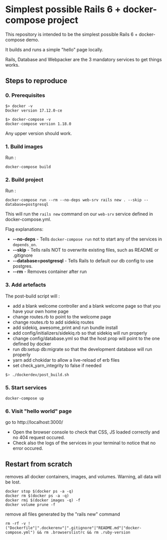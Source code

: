 # Simplest possible Rails 6 + docker-compose project

This repository is intended to be the simplest possible Rails 6 + docker-compose demo.

It builds and runs a simple "hello" page locally.

Rails, Database and Webpacker are the 3 mandatory services to get things works.

## Steps to reproduce

### 0. Prerequisites

```
$> docker -v
Docker version 17.12.0-ce

$> docker-compose -v
docker-compose version 1.18.0
```

Any upper version should work.


### 1. Build images
Run :
```
docker-compose build
```

### 2. Build project

Run :
```
docker-compose run --rm --no-deps web-srv rails new . --skip --database=postgresql
```

This will run the `rails new` command on our `web-srv` service defined in docker-compose.yml.

Flag explanations:
* **--no-deps** - Tells `docker-compose run` not to start any of the services in `depends_on`.
* **--skip** - Tells rails NOT to overwrite existing files, such as README or .gitignore
* **--database=postgresql** - Tells Rails to default our db config to use postgres.
* **--rm** - Removes container after run

### 3. Add artefacts

The post-build script will  :

 - add a blank welcome controller and a blank welcome page so that you have your own home page
 - change routes.rb to point to the welcome page
 - change routes.rb to add sidekiq routes
 - add sidekiq, awesome_print and run bundle install
 - add config/initializers/sidekiq.rb so that sidekiq will run properly
 - change config/database.yml so that the host prop will point to the one defined by docker
 - run db:setup db:migrate so that the development database will run properly
 - yarn add chokidar to allow a live-reload of erb files
 - set check_yarn_integrity to false if needed

```bash
$> ./dockerdev/post_build.sh
```

### 5. Start services

```
docker-compose up
```

### 6. Visit "hello world" page

go to http://localhost:3000/

 - Open the browser console to check that CSS, JS loaded correctly and no 404 request occured.
 - Check also the logs of the services in your terminal to notice that no error occured.

## Restart from scratch

removes all docker containers, images, and volumes. Warning, all data will be lost.
```
docker stop $(docker ps -a -q)
docker rm $(docker ps -a -q)
docker rmi $(docker images -q) -f
docker volume prune -f
```

remove all files generated by the "rails new" command
```
rm -rf -v !("Dockerfile"|".dockerenv"|".gitignore"|"README.md"|"docker-compose.yml") && rm .browserslistrc && rm .ruby-version
```

